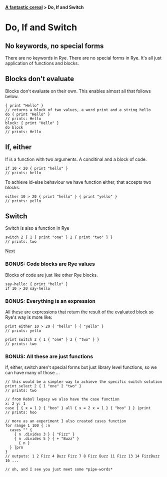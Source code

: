 <b><a href="./TOUR_0.html">A fantastic cereal</a> > Do, If and Switch</b>

# Do, If and Switch

## No keywords, no special forms

There are no keywords in Rye. There are no special forms in Rye. It's all just application of functions and blocks.

## Blocks don't evaluate

Blocks don't evaluate on their own. This enables almost all that follows below.

```rye
{ print "Hello" }
// returns a block of two values, a word print and a string hello
do { print "Hello" }
// prints: Hello
block: { print "Hello" }
do block
// prints: Hello
```

## If, either

If is a function with two arguments. A conditinal and a block of code.

```rye
if 10 < 20 { print "hello" }
// prints: hello
```
To achieve id-else behaviour we have function either, that accepts two blocks.

```rye
either 10 > 20 { print "hello" } { print "yello" }
// prints: yello
```

## Switch

Switch is also a function in Rye

```rye
switch 2 { 1 { print "one" } 2 { print "two" } }
// prints: two
```

<a class="foot" href="./TOUR_3.html" class="next">Next</a>


### BONUS: Code blocks are Rye values

Blocks of code are just like other Rye blocks.

```rye
say-hello: { print "hello" }
if 10 > 20 say-hello
```

### BONUS: Everything is an expression

All these are expressions that return the result of the evaluated block so Rye's way is more like:

```rye
print either 10 > 20 { "hello" } { "yello" }
// prints: yello

print switch 2 { 1 { "one" } 2 { "two" } }
// prints: two
```

### BONUS: All these are just functions

If, either, switch aren't special forms but just library level functions, so we can have many of those ...

```rye
// this would be a simpler way to achieve the specific switch solution
print select 2 { 1 "one" 2 "two" }
// prints: two

// from Rebol legacy we also have the case function
x: 2 y: 1
case { { x = 1 } { "boo" } all { x = 2 x = 1 } { "hoo" } } |print
// prints: hoo

// more as an experiment I also created cases function
for range 1 100 { :n
  cases "" {
    { n .divides 3 } { "Fizz" }
    { n .divides 5 } { + "Buzz" }
    _ { n }
  } |prn
}
// outputs: 1 2 Fizz 4 Buzz Fizz 7 8 Fizz Buzz 11 Fizz 13 14 FizzBuzz 16 ...

// oh, and I see you just meet some *pipe-words*
```
